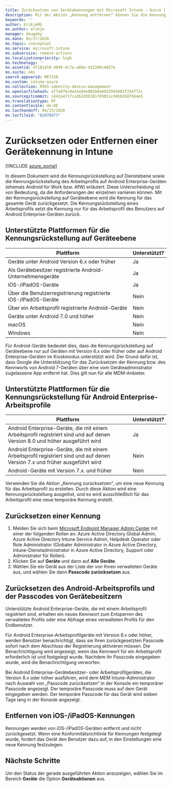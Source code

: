 ```yaml
---
title: Zurücksetzen von Gerätekennungen mit Microsoft Intune – Azure | Microsoft-Dokumentation
description: Mit der Aktion „Kennung entfernen“ können Sie die Kennung von Geräten entfernen oder zurücksetzen, die Sie mit Intune überwachen oder verwalten.
keywords: ''
author: ErikjeMS
ms.author: erikje
manager: dougeby
ms.date: 02/27/2020
ms.topic: conceptual
ms.service: microsoft-intune
ms.subservice: remote-actions
ms.localizationpriority: high
ms.technology: ''
ms.assetid: 47181d19-4049-4c7a-a8de-422206c4027e
ms.suite: ems
search.appverid: MET150
ms.custom: intune-azure
ms.collection: M365-identity-device-management
ms.openlocfilehash: ef7a076c0a41e84e0028da6655569401f334772c
ms.sourcegitcommit: 1442a4717ca362d38101785851cd45b2687b64e5
ms.translationtype: HT
ms.contentlocale: de-DE
ms.lasthandoff: 04/23/2020
ms.locfileid: "82078973"
---
```

# <a name="reset-or-remove-a-device-passcode-in-intune"></a>Zurücksetzen oder Entfernen einer Gerätekennung in Intune

[!INCLUDE [azure_portal](../includes/azure_portal.md)]

In diesem Dokument wird die Kennungsrückstellung auf Dienstebene sowie die Kennungsrückstellung des Arbeitsprofils auf Android Enterprise-Geräten (ehemals Android for Work bzw. AfW) erläutert. Diese Unterscheidung ist von Bedeutung, da die Anforderungen der einzelnen variieren können. Mit der Kennungsrückstellung auf Geräteebene wird die Kennung für das gesamte Gerät zurückgesetzt. Die Kennungsrückstellung eines Arbeitsprofils setzt die Kennung nur für das Arbeitsprofil des Benutzers auf Android Enterprise-Geräten zurück.

## <a name="supported-platforms-for-device-level-passcode-reset"></a>Unterstützte Plattformen für die Kennungsrückstellung auf Geräteebene

| Plattform | Unterstützt? |
| ---- | ---- |
| Geräte unter Android Version 6.x oder früher | Ja |
| Als Gerätebesitzer registrierte Android-Unternehmensgeräte | Ja |
| iOS-/iPadOS-Geräte | Ja |
| Über die Benutzerregistrierung registrierte iOS-/iPadOS-Geräte | Nein |
| Über ein Arbeitsprofil registrierte Android-Geräte | Nein |
| Geräte unter Android 7.0 und höher | Nein |
| macOS | Nein |
| Windows | Nein |

Für Android-Geräte bedeutet dies, dass die Kennungsrückstellung auf Geräteebene nur auf Geräten mit Version 6.x oder früher oder auf Android Enterprise-Geräten im Kioskmodus unterstützt wird. Der Grund dafür ist, dass Google die Unterstützung für das Zurücksetzen der Kennung bzw. des Kennworts von Android 7-Geräten über eine vom Geräteadministrator zugelassene App entfernt hat. Dies gilt nun für alle MDM-Anbieter.

## <a name="supported-platforms-for-android-enterprise-work-profile-passcode-reset"></a>Unterstützte Plattformen für die Kennungsrückstellung für Android Enterprise-Arbeitsprofile

| Plattform | Unterstützt? |
| ---- | ---- |
| Android Enterprise-Geräte, die mit einem Arbeitsprofil registriert sind und auf denen Version 8.0 und höher ausgeführt wird | Ja |
| Android Enterprise-Geräte, die mit einem Arbeitsprofil registriert sind und auf denen Version 7.x und früher ausgeführt wird | Nein |
| Android-Geräte mit Version 7.x. und früher | Nein |

Verwenden Sie die Aktion „Kennung zurücksetzen“, um eine neue Kennung für das Arbeitsprofil zu erstellen. Durch diese Aktion wird eine Kennungsrückstellung ausgelöst, und es wird ausschließlich für das Arbeitsprofil eine neue temporäre Kennung erstellt. 

## <a name="reset-a-passcode"></a>Zurücksetzen einer Kennung


1. Melden Sie sich beim [Microsoft Endpoint Manager Admin Center](https://go.microsoft.com/fwlink/?linkid=2109431) mit einer der folgenden Rollen an: Azure Active Directory Global Admin, Azure Active Directory Intune Service Admin, Helpdesk Operator oder Role Administrator (Globaler Administrator in Azure Active Directory, Intune-Dienstadministrator in Azure Active Directory, Support oder Administrator für Rollen).
2. Klicken Sie auf **Geräte** und dann auf **Alle Geräte**.
3. Wählen Sie ein Gerät aus der Liste der von Ihnen verwalteten Geräte aus, und wählen Sie dann **Passcode zurücksetzen** aus.

## <a name="reset-android-work-profile-and-device-owner-passcodes"></a>Zurücksetzen des Android-Arbeitsprofils und der Passcodes von Gerätebesitzern

Unterstützte Android Enterprise-Geräte, die mit einem Arbeitsprofil registriert sind, erhalten ein neues Kennwort zum Entsperren des verwalteten Profils oder eine Abfrage eines verwalteten Profils für den Endbenutzer.

Für Android Enterprise-Arbeitsprofilgeräte mit Version 8.x oder höher, werden Benutzer benachrichtigt, dass sie Ihren zurückgesetzten Passcode sofort nach dem Abschluss der Registrierung aktivieren müssen. Die Benachrichtigung wird angezeigt, wenn das Kennwort für ein Arbeitsprofil erforderlich ist und festgelegt wurde. Nachdem ihr Passcode eingegeben wurde, wird die Benachrichtigung verworfen.

Bei Android Enterprise-Gerätebesitzer- oder Arbeitsprofilgeräten, die Version 8.x oder höher ausführen, wird dem MEM Intune-Administrator nach Auswahl von „Passcode zurücksetzen“ in der Konsole ein temporärer Passcode angezeigt. Der temporäre Passcode muss auf dem Gerät eingegeben werden. Der temporäre Passcode für das Gerät wird sieben Tage lang in der Konsole angezeigt.


## <a name="remove-iosipados-passcodes"></a>Entfernen von iOS-/iPadOS-Kennungen

Kennungen werden von iOS-/iPadOS-Geräten entfernt und nicht zurückgesetzt. Wenn eine Konformitätsrichtlinie für Kennungen festgelegt wurde, fordert das Gerät den Benutzer dazu auf, in den Einstellungen eine neue Kennung festzulegen.

## <a name="next-steps"></a>Nächste Schritte

Um den Status der gerade ausgeführten Aktion anzuzeigen, wählen Sie im Bereich **Geräte** die Option **Geräteaktionen** aus.
